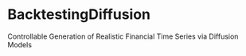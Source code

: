 # BacktestingDiffusion
Controllable Generation of Realistic Financial Time Series via Diffusion Models
